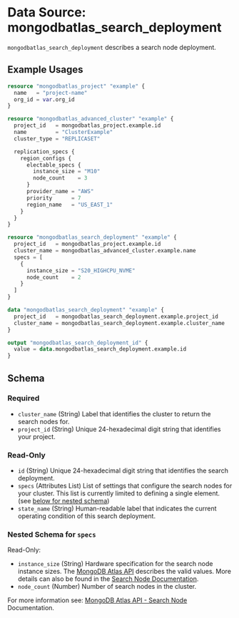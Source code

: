 # Data Source: mongodbatlas_search_deployment


`mongodbatlas_search_deployment` describes a search node deployment.

## Example Usages
```terraform
resource "mongodbatlas_project" "example" {
  name   = "project-name"
  org_id = var.org_id
}

resource "mongodbatlas_advanced_cluster" "example" {
  project_id   = mongodbatlas_project.example.id
  name         = "ClusterExample"
  cluster_type = "REPLICASET"

  replication_specs {
    region_configs {
      electable_specs {
        instance_size = "M10"
        node_count    = 3
      }
      provider_name = "AWS"
      priority      = 7
      region_name   = "US_EAST_1"
    }
  }
}

resource "mongodbatlas_search_deployment" "example" {
  project_id   = mongodbatlas_project.example.id
  cluster_name = mongodbatlas_advanced_cluster.example.name
  specs = [
    {
      instance_size = "S20_HIGHCPU_NVME"
      node_count    = 2
    }
  ]
}

data "mongodbatlas_search_deployment" "example" {
  project_id   = mongodbatlas_search_deployment.example.project_id
  cluster_name = mongodbatlas_search_deployment.example.cluster_name
}

output "mongodbatlas_search_deployment_id" {
  value = data.mongodbatlas_search_deployment.example.id
}
```

<!-- schema generated by tfplugindocs -->
## Schema

### Required

- `cluster_name` (String) Label that identifies the cluster to return the search nodes for.
- `project_id` (String) Unique 24-hexadecimal digit string that identifies your project.

### Read-Only

- `id` (String) Unique 24-hexadecimal digit string that identifies the search deployment.
- `specs` (Attributes List) List of settings that configure the search nodes for your cluster. This list is currently limited to defining a single element. (see [below for nested schema](#nestedatt--specs))
- `state_name` (String) Human-readable label that indicates the current operating condition of this search deployment.

<a id="nestedatt--specs"></a>
### Nested Schema for `specs`

Read-Only:

- `instance_size` (String) Hardware specification for the search node instance sizes. The [MongoDB Atlas API](https://www.mongodb.com/docs/atlas/reference/api-resources-spec/#tag/Atlas-Search/operation/createAtlasSearchDeployment) describes the valid values. More details can also be found in the [Search Node Documentation](https://www.mongodb.com/docs/atlas/cluster-config/multi-cloud-distribution/#search-tier).
- `node_count` (Number) Number of search nodes in the cluster.

For more information see: [MongoDB Atlas API - Search Node](https://www.mongodb.com/docs/atlas/reference/api-resources-spec/#tag/Atlas-Search/operation/createAtlasSearchDeployment) Documentation.
